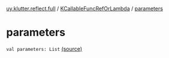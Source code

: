 [uy.klutter.reflect.full](../index.md) / [KCallableFuncRefOrLambda](index.md) / [parameters](.)


# parameters
<code>val parameters: List<KParameter></code> [(source)](https://github.com/kohesive/klutter/blob/master/reflect-full-jdk6/src/main/kotlin/uy/klutter/reflect/full/KT-9005.kt#L32)<br/>

